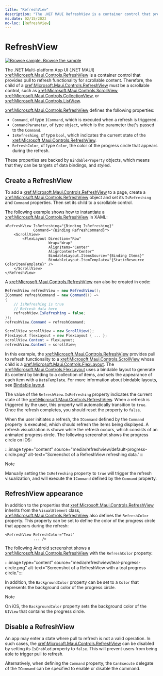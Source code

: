 ```yaml
---
title: "RefreshView"
description: "The .NET MAUI RefreshView is a container control that provides pull to refresh functionality for scrollable content."
ms.date: 02/15/2022
no-loc: [RefreshView]
---
```


# RefreshView

[![Browse sample.](~/media/code-sample.png) Browse the sample](/samples/dotnet/maui-samples/userinterface-refreshview)

The .NET Multi-platform App UI (.NET MAUI) <xref:Microsoft.Maui.Controls.RefreshView> is a container control that provides pull to refresh functionality for scrollable content. Therefore, the child of a <xref:Microsoft.Maui.Controls.RefreshView> must be a scrollable control, such as <xref:Microsoft.Maui.Controls.ScrollView>, <xref:Microsoft.Maui.Controls.CollectionView>, or <xref:Microsoft.Maui.Controls.ListView>.

<xref:Microsoft.Maui.Controls.RefreshView> defines the following properties:

- `Command`, of type `ICommand`, which is executed when a refresh is triggered.
- `CommandParameter`, of type `object`, which is the parameter that's passed to the `Command`.
- `IsRefreshing`, of type `bool`, which indicates the current state of the <xref:Microsoft.Maui.Controls.RefreshView>.
- `RefreshColor`, of type `Color`, the color of the progress circle that appears during the refresh.

These properties are backed by `BindableProperty` objects, which means that they can be targets of data bindings, and styled.

<!-- > [!NOTE]
> On Windows, the pull direction of a <xref:Microsoft.Maui.Controls.RefreshView> can be set with a platform-specific. For more information, see [RefreshView Pull Direction](~/platform-integration/platform-specifics/windows/refreshview-pulldirection.md). -->

## Create a RefreshView

To add a <xref:Microsoft.Maui.Controls.RefreshView> to a page, create a <xref:Microsoft.Maui.Controls.RefreshView> object and set its `IsRefreshing` and `Command` properties. Then set its child to a scrollable control.

The following example shows how to instantiate a <xref:Microsoft.Maui.Controls.RefreshView> in XAML:

```xaml
<RefreshView IsRefreshing="{Binding IsRefreshing}"
             Command="{Binding RefreshCommand}">
    <ScrollView>
        <FlexLayout Direction="Row"
                    Wrap="Wrap"
                    AlignItems="Center"
                    AlignContent="Center"
                    BindableLayout.ItemsSource="{Binding Items}"
                    BindableLayout.ItemTemplate="{StaticResource ColorItemTemplate}" />
    </ScrollView>
</RefreshView>
```

A <xref:Microsoft.Maui.Controls.RefreshView> can also be created in code:

```csharp
RefreshView refreshView = new RefreshView();
ICommand refreshCommand = new Command(() =>
{
    // IsRefreshing is true
    // Refresh data here
    refreshView.IsRefreshing = false;
});
refreshView.Command = refreshCommand;

ScrollView scrollView = new ScrollView();
FlexLayout flexLayout = new FlexLayout { ... };
scrollView.Content = flexLayout;
refreshView.Content = scrollView;
```

In this example, the <xref:Microsoft.Maui.Controls.RefreshView> provides pull to refresh functionality to a <xref:Microsoft.Maui.Controls.ScrollView> whose child is a <xref:Microsoft.Maui.Controls.FlexLayout>. The <xref:Microsoft.Maui.Controls.FlexLayout> uses a bindable layout to generate its content by binding to a collection of items, and sets the appearance of each item with a `DataTemplate`. For more information about bindable layouts, see [Bindable layout](~/user-interface/layouts/bindablelayout.md).

The value of the `RefreshView.IsRefreshing` property indicates the current state of the <xref:Microsoft.Maui.Controls.RefreshView>. When a refresh is triggered by the user, this property will automatically transition to `true`. Once the refresh completes, you should reset the property to `false`.

When the user initiates a refresh, the `ICommand` defined by the `Command` property is executed, which should refresh the items being displayed. A refresh visualization is shown while the refresh occurs, which consists of an animated progress circle. The following screenshot shows the progress circle on iOS:

:::image type="content" source="media/refreshview/default-progress-circle.png" alt-text="Screenshot of a RefreshView refreshing data.":::

> [!NOTE]
> Manually setting the `IsRefreshing` property to `true` will trigger the refresh visualization, and will execute the `ICommand` defined by the `Command` property.

## RefreshView appearance

In addition to the properties that <xref:Microsoft.Maui.Controls.RefreshView> inherits from the `VisualElement` class, <xref:Microsoft.Maui.Controls.RefreshView> also defines the `RefreshColor` property. This property can be set to define the color of the progress circle that appears during the refresh:

```xaml
<RefreshView RefreshColor="Teal"
             ... />
```

The following Android screenshot shows a <xref:Microsoft.Maui.Controls.RefreshView> with the `RefreshColor` property:

:::image type="content" source="media/refreshview/teal-progress-circle.png" alt-text="Screenshot of a RefreshView with a teal progress circle.":::

In addition, the `BackgroundColor` property can be set to a `Color` that represents the background color of the progress circle.

> [!NOTE]
> On iOS, the `BackgroundColor` property sets the background color of the `UIView` that contains the progress circle.

## Disable a RefreshView

An app may enter a state where pull to refresh is not a valid operation. In such cases, the <xref:Microsoft.Maui.Controls.RefreshView> can be disabled by setting its `IsEnabled` property to `false`. This will prevent users from being able to trigger pull to refresh.

Alternatively, when defining the `Command` property, the `CanExecute` delegate of the `ICommand` can be specified to enable or disable the command.
